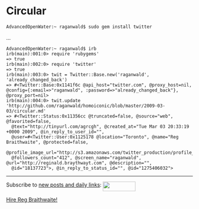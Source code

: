 Circular
===

    AdvancedOpenWater:~ raganwald$ sudo gem install twitter

...

    AdvancedOpenWater:~ raganwald$ irb
    irb(main):001:0> require 'rubygems'
    => true
    irb(main):002:0> require 'twitter'
    => true
    irb(main):003:0> twit = Twitter::Base.new('raganwald', 'already_changed_back')
    => #<Twitter::Base:0x1141f6c @api_host="twitter.com", @proxy_host=nil, @config={:email=>"raganwald", :password=>"already_changed_back"}, @proxy_port=nil>
    irb(main):004:0> twit.update 'http://github.com/raganwald/homoiconic/blob/master/2009-03-03/circular.md'
    => #<Twitter::Status:0x11356cc @truncated=false, @source="web", @favorited=false,
      @text="http://tinyurl.com/agrcgh", @created_at="Tue Mar 03 20:33:19 +0000 2009", @in_reply_to_user_id="",
      @user=#<Twitter::User:0x1125178 @location="Toronto", @name="Reg Braithwaite", @protected=false,
      @profile_image_url="http://s3.amazonaws.com/twitter_production/profile_images/79244481/Picture_1_normal.png",
      @followers_count="412", @screen_name="raganwald", @url="http://reginald.braythwayt.com", @description="",
      @id="18137723">, @in_reply_to_status_id="", @id="1275406032">

---
	
Subscribe to [new posts and daily links](http://feeds.feedburner.com/raganwald "raganwald's rss feed"): <a href="http://feeds.feedburner.com/raganwald"><img src="http://feeds.feedburner.com/~fc/raganwald?bg=&amp;fg=&amp;anim=" height="26" width="88" style="border:0" alt="" align="top"/></a>

[Hire Reg Braithwaite!](http://reginald.braythwayt.com/RegBraithwaiteGH0109_en_US.pdf "")
